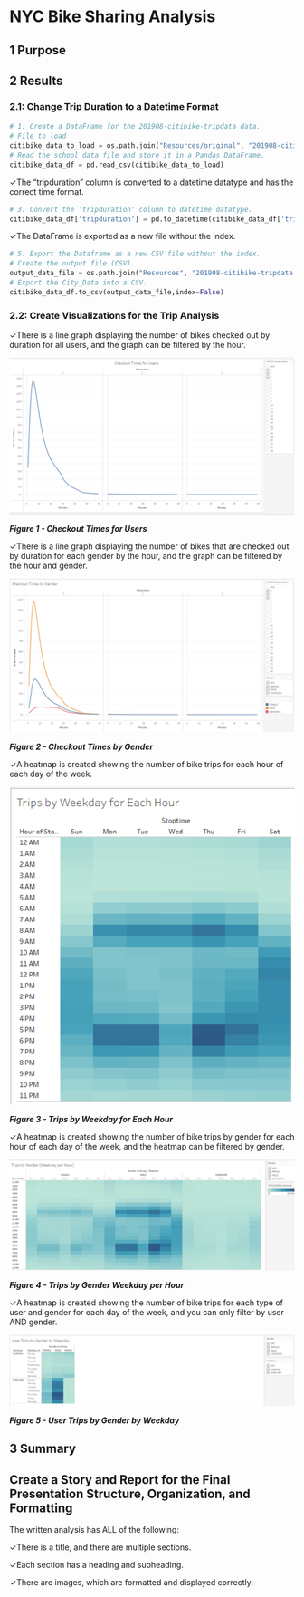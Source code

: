# NYC Bike Sharing Analysis

## 1 Purpose



## 2 Results

### 2.1: Change Trip Duration to a Datetime Format

```python
# 1. Create a DataFrame for the 201908-citibike-tripdata data. 
# File to load
citibike_data_to_load = os.path.join("Resources/original", "201908-citibike-tripdata.csv")
# Read the school data file and store it in a Pandas DataFrame.
citibike_data_df = pd.read_csv(citibike_data_to_load)
```

✓The “tripduration” column is converted to a datetime datatype and has the correct time format.

```python
# 3. Convert the 'tripduration' column to datetime datatype.
citibike_data_df['tripduration'] = pd.to_datetime(citibike_data_df['tripduration'], unit='s')
```

✓The DataFrame is exported as a new file without the index.

```python
# 5. Export the Dataframe as a new CSV file without the index.
# Create the output file (CSV).
output_data_file = os.path.join("Resources", "201908-citibike-tripdata.csv")
# Export the City_Data into a CSV.
citibike_data_df.to_csv(output_data_file,index=False)
```



### 2.2: Create Visualizations for the Trip Analysis

✓There is a line graph displaying the number of bikes checked out by duration for all users, and the graph can be filtered by the hour. 

![1_Checkout_Times_for_Users](Resources/1_Checkout_Times_for_Users.png "Figure 1 - Checkout Times for Users")

***Figure 1 - Checkout Times for Users***



✓There is a line graph displaying the number of bikes that are checked out by duration for each gender by the hour, and the graph can be filtered by the hour and gender. 

![2_Checkout_Times_by_Gender](Resources/2_Checkout_Times_by_Gender.png "Figure 2 - Checkout Times by Gender")

***Figure 2 - Checkout Times by Gender***



✓A heatmap is created showing the number of bike trips for each hour of each day of the week. 

![3_Trips_by_Weekday_for_Each_Hour](Resources/3_Trips_by_Weekday_for_Each_Hour.png "Figure 3 - Trips by Weekday for Each Hour")

***Figure 3 - Trips by Weekday for Each Hour***



✓A heatmap is created showing the number of bike trips by gender for each hour of each day of the week, and the heatmap can be filtered by gender. 

![4_Trips_by_Gender_Weekday_per_Hour](Resources/4_Trips_by_Gender_Weekday_per_Hour.png "Figure 4 - Trips by Gender Weekday per Hour")

***Figure 4 - Trips by Gender Weekday per Hour***



✓A heatmap is created showing the number of bike trips for each type of user and gender for each day of the week, and you can only filter by user AND gender.

![5_User_Trips_by_Gender_by_Weekday](Resources/5_User_Trips_by_Gender_by_Weekday.png "Figure 5 - User Trips by Gender by Weekday")

***Figure 5 - User Trips by Gender by Weekday***



## 3 Summary

## Create a Story and Report for the Final Presentation Structure, Organization, and Formatting

The written analysis has ALL of the following: 

✓There is a title, and there are multiple sections. 

✓Each section has a heading and subheading. 

✓There are images, which are formatted and displayed correctly.

